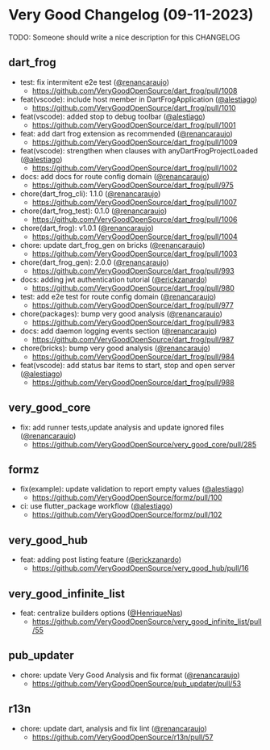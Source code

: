 # Very Good Changelog (09-11-2023)

TODO: Someone should write a nice description for this CHANGELOG

## dart_frog
- test: fix intermitent e2e test ([@renancaraujo](https://github.com/renancaraujo))
	- https://github.com/VeryGoodOpenSource/dart_frog/pull/1008
- feat(vscode): include host member in DartFrogApplication ([@alestiago](https://github.com/alestiago))
	- https://github.com/VeryGoodOpenSource/dart_frog/pull/1010
- feat(vscode): added stop to debug toolbar ([@alestiago](https://github.com/alestiago))
	- https://github.com/VeryGoodOpenSource/dart_frog/pull/1001
- feat: add dart frog extension as recommended ([@renancaraujo](https://github.com/renancaraujo))
	- https://github.com/VeryGoodOpenSource/dart_frog/pull/1009
- feat(vscode): strengthen when clauses with anyDartFrogProjectLoaded ([@alestiago](https://github.com/alestiago))
	- https://github.com/VeryGoodOpenSource/dart_frog/pull/1002
- docs: add docs for route config domain ([@renancaraujo](https://github.com/renancaraujo))
	- https://github.com/VeryGoodOpenSource/dart_frog/pull/975
- chore(dart_frog_cli): 1.1.0 ([@renancaraujo](https://github.com/renancaraujo))
	- https://github.com/VeryGoodOpenSource/dart_frog/pull/1007
- chore(dart_frog_test): 0.1.0 ([@renancaraujo](https://github.com/renancaraujo))
	- https://github.com/VeryGoodOpenSource/dart_frog/pull/1006
- chore(dart_frog): v1.0.1 ([@renancaraujo](https://github.com/renancaraujo))
	- https://github.com/VeryGoodOpenSource/dart_frog/pull/1004
- chore: update dart_frog_gen on bricks ([@renancaraujo](https://github.com/renancaraujo))
	- https://github.com/VeryGoodOpenSource/dart_frog/pull/1003
- chore(dart_frog_gen): 2.0.0 ([@renancaraujo](https://github.com/renancaraujo))
	- https://github.com/VeryGoodOpenSource/dart_frog/pull/993
- docs: adding jwt authentication tutorial ([@erickzanardo](https://github.com/erickzanardo))
	- https://github.com/VeryGoodOpenSource/dart_frog/pull/980
- test: add e2e test for route config domain ([@renancaraujo](https://github.com/renancaraujo))
	- https://github.com/VeryGoodOpenSource/dart_frog/pull/977
- chore(packages): bump very good analysis ([@renancaraujo](https://github.com/renancaraujo))
	- https://github.com/VeryGoodOpenSource/dart_frog/pull/983
- docs: add daemon logging events section ([@renancaraujo](https://github.com/renancaraujo))
	- https://github.com/VeryGoodOpenSource/dart_frog/pull/987
- chore(bricks): bump very good analysis ([@renancaraujo](https://github.com/renancaraujo))
	- https://github.com/VeryGoodOpenSource/dart_frog/pull/984
- feat(vscode): add status bar items to start, stop and open server ([@alestiago](https://github.com/alestiago))
	- https://github.com/VeryGoodOpenSource/dart_frog/pull/988

## very_good_core
- fix: add runner tests,update analysis and update ignored files ([@renancaraujo](https://github.com/renancaraujo))
	- https://github.com/VeryGoodOpenSource/very_good_core/pull/285

## formz
- fix(example): update validation to report empty values ([@alestiago](https://github.com/alestiago))
	- https://github.com/VeryGoodOpenSource/formz/pull/100
- ci: use flutter_package workflow ([@alestiago](https://github.com/alestiago))
	- https://github.com/VeryGoodOpenSource/formz/pull/102

## very_good_hub
- feat: adding post listing feature ([@erickzanardo](https://github.com/erickzanardo))
	- https://github.com/VeryGoodOpenSource/very_good_hub/pull/16

## very_good_infinite_list
- feat: centralize builders options ([@HenriqueNas](https://github.com/HenriqueNas))
	- https://github.com/VeryGoodOpenSource/very_good_infinite_list/pull/55

## pub_updater
- chore: update Very Good Analysis and fix format ([@renancaraujo](https://github.com/renancaraujo))
	- https://github.com/VeryGoodOpenSource/pub_updater/pull/53

## r13n
- chore: update dart, analysis and fix lint ([@renancaraujo](https://github.com/renancaraujo))
	- https://github.com/VeryGoodOpenSource/r13n/pull/57
